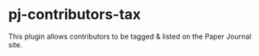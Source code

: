 # pj-contributors-tax
This plugin allows contributors to be tagged &amp; listed on the Paper Journal site.
